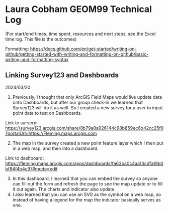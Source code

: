# Laura Cobham GEOM99 Technical Log 
(For start/end times, time spent, resources and next steps, see the Excel time log. This file is the outcomes)

Formatting: https://docs.github.com/en/get-started/writing-on-github/getting-started-with-writing-and-formatting-on-github/basic-writing-and-formatting-syntax

## Linking Survey123 and Dashboards

2024/03/20

1. Previously, I thought that only ArcGIS Field Maps would live update data onto Dashboards, but after our group check-in we learned that Survey123 will do it as well. So I created a new survey for a user to input point data to test on Dashboards.

Link to survery: https://survey123.arcgis.com/share/8b79a8a926144c98b859ec6b42cc25f9?portalUrl=https://Fleming.maps.arcgis.com

2. The map in the survey created a new point feature layer which I then put in a web map, and then into a dashboard.

Link to dashboard: https://fleming.maps.arcgis.com/apps/dashboards/fa63ba0c4aa14cdfa19b0bf84f4b4c97#mode=edit

3. In this dashboard, I learned that you can embed the survey so anyone can fill out the form and refresh the page to see the map update or to fill it out again. The charts and indicator also update.
4. I also learned that you can use an SVG as the symbol on a web map, so instead of having a legend for the map the indicator basically serves as one.
